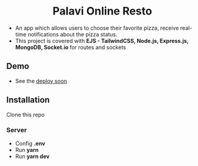 # <div align="center">Palavi Online Resto</div>  
- An app which allows users to choose their favorite pizza, receive real-time notifications about the pizza status.  
- This project is covered with <b> EJS - TailwindCSS, Node.js, Express.js, MongoDB, Socket.io </b> for routes and sockets

## Demo
- See the [deploy soon](#)

## Installation
Clone this repo
### Server
- Config **.env** 
- Run **yarn**
- Run **yarn dev**